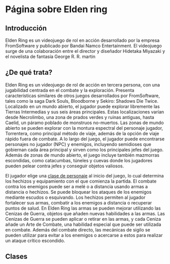 # Página sobre Elden ring

## Introducción

Elden Ring es un videojuego de rol en acción desarrollado por la empresa FromSoftware y publicado por Bandai Namco Entertainment. El videojuego surge de una colaboración entre el director y diseñador Hidetaka Miyazaki y el novelista de fantasía George R. R. martin

## ¿De qué trata?

Elden Ring es un videojuego de rol de acción en tercera persona, con una jugabilidad centrada en el combate y la exploración. Presenta características similares de otros juegos desarrollados por FromSoftware, tales como la saga Dark Souls, Bloodborne y Sekiro: Shadows Die Twice. Localizado en un mundo abierto, el jugador puede explorar libremente las Tierras Intermedias y sus seis áreas principales. Estas localizaciones varían desde Necrolimbo, una zona de prados verdes y ruinas antiguas, hasta Caelid, un páramo poblado de monstruos no-muertos.​ Las zonas de mundo abierto se pueden explorar con la montura espectral del personaje jugador, Torrentera, como principal método de viaje, además de la opción de viaje rápido fuera de combate. A lo largo del juego, el jugador puede encontrarse personajes no jugador (NPC) y enemigos, incluyendo semidioses que gobiernan cada área principal y sirven como los principales jefes del juego.​ Además de zonas de mundo abierto, el juego incluye también mazmorras escondidas, como catacumbas, túneles y cuevas donde los jugadores pueden pelear contra jefes y conseguir objetos valiosos.

El jugador elige una [clase de personaje](clases.md)  al inicio del juego, lo cual determina los hechizos y equipamiento con el que comienza la partida. El combate contra los enemigos puede ser a melé o a distancia usando armas a distancia o hechizos. Se puede bloquear los ataques de los enemigos mediante escudos o esquivando. Los hechizos permiten al jugador fortalecer sus armas, combatir a los enemigos a distancia o recuperar puntos de salud. En Elden Ring las armas se pueden mejorar utilizando las Cenizas de Guerra, objetos que añaden nuevas habilidades a las armas. Las Cenizas de Guerra se pueden aplicar o retirar en las armas, y cada Ceniza añade un Arte de Combate, una habilidad especial que puede ser utilizada en combate.​ Además del combate directo, las mecánicas de sigilo se pueden utilizar para evitar a los enemigos o acercarse a estos para realizar un ataque crítico escondido.

## Clases

